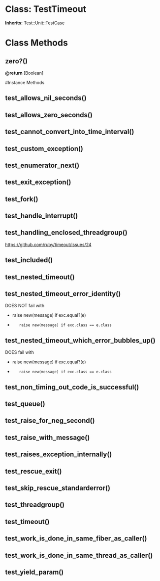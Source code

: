 # Class: TestTimeout
**Inherits:** Test::Unit::TestCase
    



# Class Methods
## zero?() [](#method-c-zero?)
**@return** [Boolean] 


#Instance Methods
## test_allows_nil_seconds() [](#method-i-test_allows_nil_seconds)

## test_allows_zero_seconds() [](#method-i-test_allows_zero_seconds)

## test_cannot_convert_into_time_interval() [](#method-i-test_cannot_convert_into_time_interval)

## test_custom_exception() [](#method-i-test_custom_exception)

## test_enumerator_next() [](#method-i-test_enumerator_next)

## test_exit_exception() [](#method-i-test_exit_exception)

## test_fork() [](#method-i-test_fork)

## test_handle_interrupt() [](#method-i-test_handle_interrupt)

## test_handling_enclosed_threadgroup() [](#method-i-test_handling_enclosed_threadgroup)
https://github.com/ruby/timeout/issues/24

## test_included() [](#method-i-test_included)

## test_nested_timeout() [](#method-i-test_nested_timeout)

## test_nested_timeout_error_identity() [](#method-i-test_nested_timeout_error_identity)
DOES NOT fail with
*   raise new(message) if exc.equal?(e)
+        raise new(message) if exc.class == e.class

## test_nested_timeout_which_error_bubbles_up() [](#method-i-test_nested_timeout_which_error_bubbles_up)
DOES fail with
*   raise new(message) if exc.equal?(e)
+        raise new(message) if exc.class == e.class

## test_non_timing_out_code_is_successful() [](#method-i-test_non_timing_out_code_is_successful)

## test_queue() [](#method-i-test_queue)

## test_raise_for_neg_second() [](#method-i-test_raise_for_neg_second)

## test_raise_with_message() [](#method-i-test_raise_with_message)

## test_raises_exception_internally() [](#method-i-test_raises_exception_internally)

## test_rescue_exit() [](#method-i-test_rescue_exit)

## test_skip_rescue_standarderror() [](#method-i-test_skip_rescue_standarderror)

## test_threadgroup() [](#method-i-test_threadgroup)

## test_timeout() [](#method-i-test_timeout)

## test_work_is_done_in_same_fiber_as_caller() [](#method-i-test_work_is_done_in_same_fiber_as_caller)

## test_work_is_done_in_same_thread_as_caller() [](#method-i-test_work_is_done_in_same_thread_as_caller)

## test_yield_param() [](#method-i-test_yield_param)

